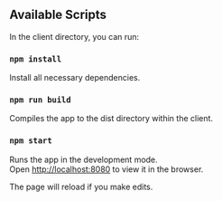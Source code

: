 ## Available Scripts

In the client directory, you can run:

### `npm install`

Install all necessary dependencies.

### `npm run build`

Compiles the app to the dist directory within the client.

### `npm start`

Runs the app in the development mode.<br>
Open [http://localhost:8080](http://localhost:8080) to view it in the browser.

The page will reload if you make edits.
